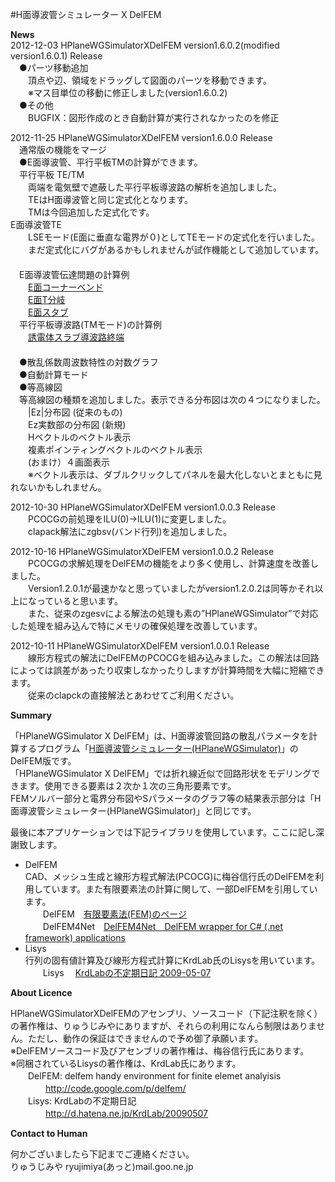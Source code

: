 ﻿#H面導波管シミュレーター X DelFEM  
  
**News**  
  2012-12-03 HPlaneWGSimulatorXDelFEM version1.6.0.2(modified version1.6.0.1) Release   
　●パーツ移動追加   
　　頂点や辺、領域をドラッグして図面のパーツを移動できます。   
　　※マス目単位の移動に修正しました(version1.6.0.2)   
　●その他   
　　BUGFIX：図形作成のとき自動計算が実行されなかったのを修正   
   
  2012-11-25 HPlaneWGSimulatorXDelFEM version1.6.0.0 Release   
　通常版の機能をマージ   
　●E面導波管、平行平板TMの計算ができます。   
　平行平板 TE/TM   
　　両端を電気壁で遮蔽した平行平板導波路の解析を追加しました。  
　　TEはH面導波管と同じ定式化となります。   
　　TMは今回追加した定式化です。   
  E面導波管TE   
　　LSEモード(E面に垂直な電界が０)としてTEモードの定式化を行いました。   
　　まだ定式化にバグがあるかもしれませんが試作機能として追加しています。   
　   
　E面導波管伝達問題の計算例   
　　[E面コーナーベンド](http://ryujimiya.hatenablog.com/entry/2012/11/22/002733)  
　　[E面T分岐](http://ryujimiya.hatenablog.com/entry/2012/11/22/010458)   
　　[E面スタブ](http://ryujimiya.hatenablog.com/entry/2012/11/22/015323)   
　平行平板導波路(TMモード)の計算例   
　　[誘電体スラブ導波路終端](http://ryujimiya.hatenablog.com/entry/2012/11/25/204048)   
　   
　●散乱係数周波数特性の対数グラフ   
　●自動計算モード   
　●等高線図   
　等高線図の種類を追加しました。表示できる分布図は次の４つになりました。   
　　|Ez|分布図 (従来のもの)   
　　Ez実数部の分布図 (新規)   
　　Hベクトルのベクトル表示   
　　複素ポインティングベクトルのベクトル表示   
　　(おまけ）４画面表示   
　　※ベクトル表示は、ダブルクリックしてパネルを最大化しないとまともに見れないかもしれません。   
   
  2012-10-30 HPlaneWGSimulatorXDelFEM version1.0.0.3 Release  
　　PCOCGの前処理をILU(0)→ILU(1)に変更しました。  
　　clapack解法にzgbsv(バンド行列)を追加しました。  
  
  2012-10-16 HPlaneWGSimulatorXDelFEM version1.0.0.2 Release  
　　PCOCGの求解処理をDelFEMの機能をより多く使用し、計算速度を改善しました。  
　　Version1.2.0.1が最速かなと思っていましたがversion1.2.0.2は同等かそれ以上になっていると思います。  
　　また、従来のzgesvによる解法の処理も素の”HPlaneWGSimulator”で対応した処理を組み込んで特にメモリの確保処理を改善しています。  
  
  2012-10-11 HPlaneWGSimulatorXDelFEM version1.0.0.1 Release  
　　線形方程式の解法にDelFEMのPCOCGを組み込みました。この解法は回路によっては誤差があったり収束しなかったりしますが計算時間を大幅に短縮できます。  
　　従来のclapckの直接解法とあわせてご利用ください。  
  
**Summary**  
  
「HPlaneWGSimulator X DelFEM」は、H面導波管回路の散乱パラメータを計算するプログラム「[H面導波管シミュレーター(HPlaneWGSimulator)](https://github.com/ryujimiya/HPlaneWGSimulator)」のDelFEM版です。  
「HPlaneWGSimulator X DelFEM」では折れ線近似で回路形状をモデリングできます。使用できる要素は２次か１次の三角形要素です。  
FEMソルバー部分と電界分布図やSパラメータのグラフ等の結果表示部分は「H面導波管シミュレーター(HPlaneWGSimulator)」と同じです。  
  
最後に本アプリケーションでは下記ライブラリを使用しています。ここに記し深謝致します。  
- DelFEM  
CAD、メッシュ生成と線形方程式解法(PCOCG)に梅谷信行氏のDelFEMを利用しています。また有限要素法の計算に関して、一部DelFEMを引用しています。  
　　DelFEM　[有限要素法(FEM)のページ](http://ums.futene.net/)  
　　DelFEM4Net　[DelFEM4Net　DelFEM wrapper for C# (.net framework) applications](http://code.google.com/p/delfem4net/)   
- Lisys  
行列の固有値計算及び線形方程式計算にKrdLab氏のLisysを用いています。  
　　Lisys　 [KrdLabの不定期日記 2009-05-07](http://d.hatena.ne.jp/KrdLab/20090507)  
  
**About Licence**  
  
HPlaneWGSimulatorXDelFEMのアセンブリ、ソースコード（下記注釈を除く）の著作権は、りゅうじみやにありますが、それらの利用になんら制限はありません。ただし、動作の保証はできませんので予め御了承願います。  
※DelFEMソースコード及びアセンブリの著作権は、梅谷信行氏にあります。  
※同梱されているLisysの著作権は、KrdLab氏にあります。  
　　DelFEM: delfem handy environment for finite elemet analyisis  
　　　　http://code.google.com/p/delfem/  
　　Lisys: KrdLabの不定期日記  
　　　　http://d.hatena.ne.jp/KrdLab/20090507  

**Contact to Human**  
  
何かございましたら下記までご連絡ください。  
りゅうじみや ryujimiya(あっと)mail.goo.ne.jp  

